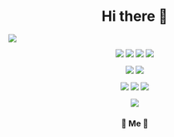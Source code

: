 <h1 align="center">Hi there 👋</h1> 
<img src="https://capsule-render.vercel.app/api?type=soft&color=auto&height=150&section=header&text=minssu&fontSize=70&animation=twinkling"/>
<p align="center">
  <img src="https://img.shields.io/badge/spring-6DB33F?style=flat&logo=spring&logoColor=white"/>
  <img src="https://img.shields.io/badge/springboot-6DB33F?style=flat&logo=springboot&logoColor=white"/>
  <img src="https://img.shields.io/badge/mysql-4479A1?style=flat&logo=mysql&logoColor=white"/>  
  <img src="https://img.shields.io/badge/javascript-F7DF1E?style=flat&logo=javascript&logoColor=white"/>
</p>
<p align="center">
  <img src="https://img.shields.io/badge/react-61DAFB?style=flat&logo=React&logoColor=white"/>  
  <img src="https://img.shields.io/badge/css3-1572B6?style=flat&logo=css3&logoColor=white"/>  
</p>

<p align="center">
  <img src="https://img.shields.io/badge/python-3776AB?style=flat&logo=python&logoColor=white"/>
  <img src="https://img.shields.io/badge/pytorch-EE4C2C?style=flat&logo=pytorch&logoColor=white"/>
  <img src="https://img.shields.io/badge/opencv-5C3EE8?style=flat&logo=opencv&logoColor=white"/>
</p>

<p align="center">
  <img src="https://img.shields.io/badge/docker-2496ED?style=flat&logo=docker&logoColor=white"/>  
</p>


<h3 align="center"> 🧸 Me 🧸 </h3>
<p align="center">
  <a href="https://www.instagram.com/_min_tori_/"‎˃̵ࡇ˂̵img src="https://img.shields.io/badge/Instagram-E4405F?style=flat-square&logo=Instagram&logoColor=white&link=https://www.instagram.com/_min_tori_/"/></a>&nbsp
  <a href="mailto:rlaalst22@gmail.com"‎˃̵ࡇ˂̵img src="https://img.shields.io/badge/Gmail-d14836?style=flat-square&logo=Gmail&logoColor=white&link=rlaalst22@gmail.com"/></a>
</p>
<br>
